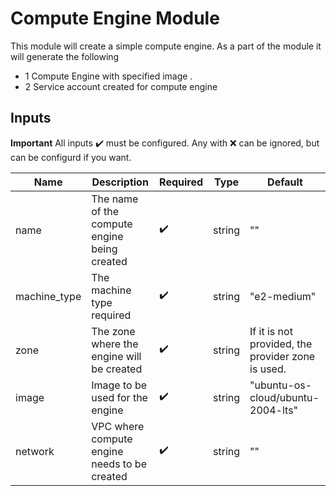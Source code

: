 # Compute Engine Module
This module will create a simple compute engine. As a part of the module it will generate the following

- 1 Compute Engine with specified image .
- 2 Service account created for compute engine


## Inputs
**Important**
    All inputs :heavy_check_mark: must be configured.
    Any with :x: can be ignored, but can be configurd if you want.

| Name        | Description | Required | Type | Default |
| ----------- | ----------- | -------- | ---- | ------- |
| name | The name of the compute engine being created | :heavy_check_mark: | string | "" |
| machine_type | The machine type required | :heavy_check_mark:| string | "e2-medium" |
| zone | The zone where the engine will be created | :heavy_check_mark: | string | If it is not provided, the provider zone is used.|
| image | Image to be used for the engine | :heavy_check_mark: | string | "ubuntu-os-cloud/ubuntu-2004-lts" |
| network | VPC where compute engine needs to be created | :heavy_check_mark:| string | "" |



